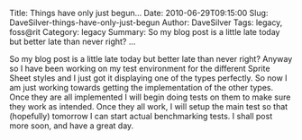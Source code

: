 Title: Things have only just begun...
Date: 2010-06-29T09:15:00
Slug: DaveSilver-things-have-only-just-begun
Author: DaveSilver
Tags: legacy, foss@rit
Category: legacy
Summary: So my blog post is a little late today but better late than never right? ... 

So my blog post is a little late today but better late than never right?
Anyway so I have been working on my test environment for the different Sprite
Sheet styles and I just got it displaying one of the types perfectly. So now I
am just working towards getting the implementation of the other types. Once
they are all implemented I will begin doing tests on them to make sure they
work as intended. Once they all work, I will setup the main test so that
(hopefully) tomorrow I can start actual benchmarking tests. I shall post more
soon, and have a great day.

